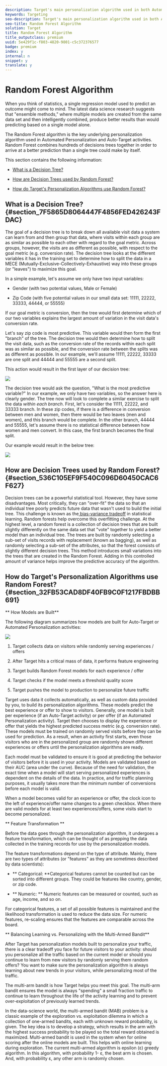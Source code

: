 ```yaml
---
description: Target's main personalization algorithm used in both Automated Personalization and Auto-Target is Random Forest. Ensemble methods like Random Forest use multiple learning algorithms to obtain better predictive performance than could be obtained from any of the constituent learning algorithms. The Random Forest algorithm in Automated Personalization is a classification or regression method that operates by constructing a multitude of decision trees when it is being trained.
keywords: Targeting
seo-description: Target's main personalization algorithm used in both Automated Personalization and Auto-Target is Random Forest. Ensemble methods like Random Forest use multiple learning algorithms to obtain better predictive performance than could be obtained from any of the constituent learning algorithms. The Random Forest algorithm in Automated Personalization is a classification or regression method that operates by constructing a multitude of decision trees when it is being trained.
seo-title: Random Forest Algorithm
solution: Target
title: Random Forest Algorithm
title_outputclass: premium
uuid: 5e429f1c-f803-4820-9801-c5c372376577
badge: premium
index: y
internal: n
snippet: y
translate: y
---
```


# Random Forest Algorithm

When you think of statistics, a single regression model used to predict an outcome might come to mind. The latest data science research suggests that "ensemble methods," where multiple models are created from the same data set and then intelligently combined, produce better results than would predicting based on a single model alone. 

The Random Forest algorithm is the key underlying personalization algorithm used in Automated Personalization and Auto-Target activities. Random Forest combines hundreds of decisions trees together in order to arrive at a better prediction than a single tree could make by itself. 

This section contains the following information: 


* [ What is a Decision Tree?](../../c_activities/t_automated_personalization/c_algo_random_forest.md#section_7F5865D8064447F4856FED426243FDAC) 

* [ How are Decision Trees used by Random Forest?](../../c_activities/t_automated_personalization/c_algo_random_forest.md#section_536C105EF9F540C096D60450CAC6F627) 

* [ How do Target's Personalization Algorithms use Random Forest?](../../c_activities/t_automated_personalization/c_algo_random_forest.md#section_32FB53CAD8DF40FB9C0F1217FBDBB691) 



## What is a Decision Tree? {#section_7F5865D8064447F4856FED426243FDAC}

The goal of a decision tree is to break down all available visit data a system can learn from and then group that data, where visits within each group are as similar as possible to each other with regard to the goal metric. Across groups, however, the visits are as different as possible, with respect to the goal metric (e.g. conversion rate). The decision tree looks at the different variables it has in the training set to determine how to split the data in a MECE (Mutually-Exclusive-Collectively-Exhaustive) way into these groups (or "leaves") to maximize this goal. 

In a simple example, let's assume we only have two input variables: 


* Gender (with two potential values, Male or Female) 

* Zip Code (with five potential values in our small data set: 11111, 22222, 33333, 44444, or 55555) 



If our goal metric is conversion, then the tree would first determine which of our two variables explains the largest amount of variation in the visit data's conversion rate. 

Let's say zip code is most predictive. This variable would then form the first "branch" of the tree. The decision tree would then determine how to split the visit data, such as the conversion rate of the records within each split was as similar as possible, and the conversion rate between the splits was as different as possible. In our example, we'll assume 11111, 22222, 33333 are one split and 44444 and 55555 are a second split. 

This action would result in the first layer of our decision tree: 

![](assets/decsion_tree_1.png) 

The decision tree would ask the question, "What is the most predictive variable?" In our example, we only have two variables, so the answer here is clearly gender. The tree now will look to complete a similar exercise to split the data *within each branch*. First, let's consider the 11111, 22222, and 33333 branch. In these zip codes, if there is a difference in conversion between men and women, then there would be two leaves (men and women), and this branch would be complete. In the other branch, 44444 and 55555, let's assume there is no statistical difference between how women and men convert. In this case, the first branch becomes the final split. 

Our example would result in the below tree: 

![](assets/decsion_tree_2.png) 

## How are Decision Trees used by Random Forest? {#section_536C105EF9F540C096D60450CAC6F627}

Decision trees can be a powerful statistical tool. However, they have some disadvantages. Most critically, they can "over-fit" the data so that an individual tree poorly predicts future data that wasn't used to build the initial tree. This challenge is known as the[ bias-variance tradeoff](https://en.wikipedia.org/wiki/Bias%E2%80%93variance_tradeoff) in statistical learning. Random forests help overcome this overfitting challenge. At the highest level, a random forest is a collection of decision trees that are built slightly differently on the same data set that "vote" together to yield a better model than an individual tree. The trees are built by randomly selecting a sub-set of visits records with replacement (known as bagging), as well as randomly selecting a sub-set of the attributes, so that the forest consists of slightly different decision trees. This method introduces small variations into the trees that are created in the Random Forest. Adding in this controlled amount of variance helps improve the predictive accuracy of the algorithm. 
## How do Target's Personalization Algorithms use Random Forest? {#section_32FB53CAD8DF40FB9C0F1217FBDBB691}

** How Models are Built** 

The following diagram summarizes how models are built for Auto-Target or Automated Personalization activities: 

![](assets/random_forest_flow.png) 


1. Target collects data on visitors while randomly serving experiences / offers 

1. After Target hits a critical mass of data, it performs feature engineering 

1. Target builds Random Forest models for each experience / offer 

1. Target checks if the model meets a threshold quality score 

1. Target pushes the model to production to personalize future traffic 



Target uses data it collects automatically, as well as custom data provided by you, to build its personalization algorithms. These models predict the best experience or offer to show to visitors. Generally, one model is built per experience (if an Auto-Target activity) or per offer (if an Automated Personalization activity). Target then chooses to display the experience or offer that yields the highest predicted success metric (e.g. conversion rate). These models must be trained on randomly served visits before they can be used for prediction. As a result, when an activity first starts, even those visitors who are in the personalized group are randomly shown different experiences or offers until the personalization algorithms are ready. 

Each model must be validated to ensure it is good at predicting the behavior of visitors before it is used in your activity. Models are validated based on their AUC (area under the curve). Because of the need for validation, the exact time when a model will start serving personalized experiences is dependent on the details of the data. In practice, and for traffic planning purposes, it usually takes more than the minimum number of conversions before each model is valid. 

When a model becomes valid for an experience or offer, the clock icon to the left of experience/offer name changes to a green checkbox. When there are valid models for at least two experiences/offers, some visits start to become personalized. 

** Feature Transformation ** 

Before the data goes through the personalization algorithm, it undergoes a feature transformation, which can be thought of as prepping the data collected in the training records for use by the personalization models. 

The feature transformations depend on the type of attribute. Mainly, there are two types of attributes (or "features" as they are sometimes described by data scientists): 


* ** Categorical: **Categorical features cannot be counted but can be sorted into different groups. They could be features like country, gender, or zip code. 

* ** Numeric: ** Numeric features can be measured or counted, such as age, income, and so on. 



For categorical features, a set of all possible features is maintained and the likelihood transformation is used to reduce the data size. For numeric features, re-scaling ensures that the features are comparable across the board. 

** Balancing Learning vs. Personalizing with the Multi-Armed Bandit** 

After Target has personalization models built to personalize your traffic, there is a clear tradeoff you face for future visitors to your activity: should you personalize all the traffic based on the current model or should you continue to learn from new visitors by randomly serving them random offers? You want to make sure the personalization algorithm is always learning about new trends in your visitors, while personalizing most of the traffic. 

The multi-arm bandit is how Target helps you meet this goal. The multi-arm bandit ensures the model is always "spending" a small fraction traffic to continue to learn throughout the life of the activity learning and to prevent over-exploitation of previously learned trends. 

In the data-science world, the multi-armed bandit (MAB) problem is a classic example of the exploration vs. exploitation dilemma in which a collection of one-armed bandits, each with unknown reward probability, is given. The key idea is to develop a strategy, which results in the arm with the highest success probability to be played so the total reward obtained is maximized. Multi-armed bandit is used in the system when for online scoring after the online models are built. This helps with online learning during exploration. The current multi-armed algorithm is epsilon (ε) greedy algorithm. In this algorithm, with probability 1- ε, the best arm is chosen. And, with probability ε, any other arm is randomly chosen. 
